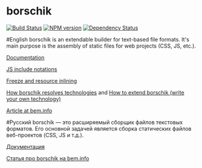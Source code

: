 # borschik
[![Build Status](https://secure.travis-ci.org/borschik/borschik.svg?branch=master)](http://travis-ci.org/borschik/borschik)
[![NPM version](https://badge.fury.io/js/borschik.svg)](http://badge.fury.io/js/borschik)
[![Dependency Status](https://david-dm.org/borschik/borschik.svg)](https://david-dm.org/borschik/borschik)


#English
borschik is an extendable builder for text-based file formats.
It's main purpose is the assembly of static files for web projects (CSS, JS, etc.).

[Documentation](./docs/index/index.en.md)

[JS include notations](./docs/js-include/js-include.en.md)

[Freeze and resource inlining](./docs/freeze/freeze.en.md)

[How borschik resolves technologies](./docs/where-is-my-tech/where-is-my-tech.en.md) and
[How to extend borschik (write your own technology)](./docs/how-to-write-tech/how-to-write-tech.en.md)

[Article at bem.info](http://bit.ly/en-borschik)

#Русский
borschik — это расширяемый сборщик файлов текстовых форматов.
Его основной задачей является сборка статических файлов веб-проектов (CSS, JS
и т.д.).

[Документация](./docs/index/index.ru.md)

[Статья про borschik на bem.info](http://bit.ly/ru-borschik)

<!-- Yandex.Metrika counter -->
<img src="https://mc.yandex.ru/watch/12831025" style="position:absolute; left:-9999px;" alt="" />
<!-- /Yandex.Metrika counter -->

